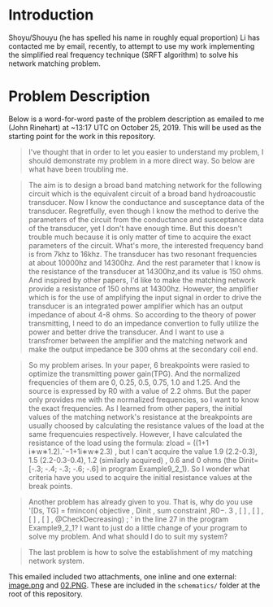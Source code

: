 # Introduction

Shoyu/Shouyu (he has spelled his name in roughly equal proportion) Li has contacted me by email, recently, to attempt to use my work implementing the simplified real frequency technique (SRFT algorithm) to solve his network matching problem.

# Problem Description

Below is a word-for-word paste of the problem description as emailed to me (John Rinehart) at ~13:17 UTC on October 25, 2019. This will be used as the starting point for the work in this repository.

> I've thought that in order to let you easier to understand my problem, I should demonstrate my problem in a more direct way. So below are what have been troubling me.

> The aim is to design a broad band matching network for the following circuit which is the equivalent circuit of a broad band hydroacoustic transducer. Now I know the conductance and susceptance data of the transducer. Regretfully, even though I know the method to derive the parameters of the circuit from the conductance and susceptance data of the transducer, yet I don't have enough time. But this doesn't trouble much because it is only matter of time to acquire the exact parameters of the circuit. What's more, the interested frequency band is from 7khz to 16khz. The transducer has two resonant frequencies at about 10000hz and 14300hz. And the rest parameter that I know is the resistance of the transducer at 14300hz,and its value is 150 ohms. And inspired by other papers, I'd like to make the matching network provide a resistance of 150 ohms at 14300hz. However, the amplifier which is for the use of amplifying the input signal in order to drive the transducer is an integrated power amplifier which has an output impedance of about 4-8 ohms. So according to the theory of power transmitting, I need to do an impedance convertion to fully utilize the power and better drive the transducer. And I want to use a transfromer between the amplifier and the matching network and make the output impedance be 300 ohms at the secondary coil end.

> So my problem arises. In your paper, 6 breakpoints were rasied to optimize the transmitting power gain(TPG). And the normalized frequencies of them are 0, 0.25, 0.5, 0.75, 1.0 and 1.25. And the source is expressed by R0 with a value of 2.2 ohms. But the paper only provides me with the normalized frequencies, so I want to know the exact frequencies. As I learned from other papers, the initial values of the matching network's resistance at the breakpoints are usually choosed by calculating the resistance values of the load at the same frequencuies respectively. However, I have calculated the resistance of the load using the formula: zload = ((1+1 i∗w∗1.2).ˆ−1+1i∗w∗2.3) , but I can't acquire the value 1.9 (2.2-0.3), 1.5 (2.2-0.3-0.4), 1.2 (similarly acquired) , 0.6 and 0 ohms (the Dinit=[-.3; -.4; -.3; -.6; -.6] in program Example9_2_1). So I wonder what criteria have you used to acquire the initial resistance values at the break points.

> Another problem has already given to you. That is, why do you use '[Ds, TG] = fmincon( objective , Dinit , sum constraint ,R0−. 3 , [ ] , [ ] , [ ] , [ ] , @CheckDecreasing) ; ' in the line 27 in the program Example9_2_1? I want to just do a little change of your program to solve my problem. And what should I do to suit my system?

> The last problem is how to solve the establishment of my matching network system.

This emailed included two attachments, one inline and one external: [image.png](./schematics/image.png) and [02.PNG](./schematics/02.PNG). These are included in the `schematics/` folder at the root of this repository.
